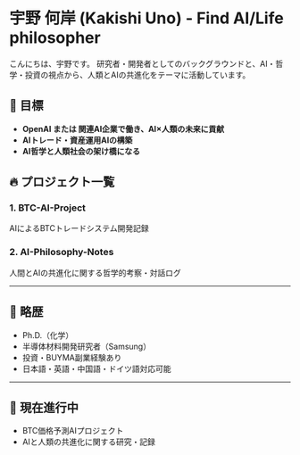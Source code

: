 # 宇野 何岸 (Kakishi Uno) - Find AI/Life philosopher

こんにちは、宇野です。
研究者・開発者としてのバックグラウンドと、AI・哲学・投資の視点から、人類とAIの共進化をテーマに活動しています。

## 📌 目標
- **OpenAI または 関連AI企業で働き、AI×人類の未来に貢献**
- **AIトレード・資産運用AIの構築**
- **AI哲学と人類社会の架け橋になる**

## 🔥 プロジェクト一覧
### 1. BTC-AI-Project
AIによるBTCトレードシステム開発記録

### 2. AI-Philosophy-Notes
人間とAIの共進化に関する哲学的考察・対話ログ

---

## 🌱 略歴
- Ph.D.（化学）
- 半導体材料開発研究者（Samsung）
- 投資・BUYMA副業経験あり
- 日本語・英語・中国語・ドイツ語対応可能

---

## 🚀 現在進行中
- BTC価格予測AIプロジェクト
- AIと人類の共進化に関する研究・記録
